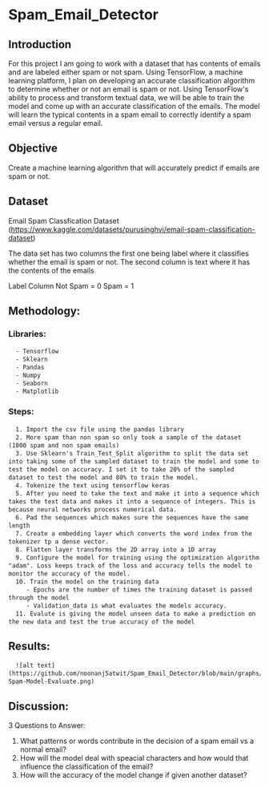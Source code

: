 # Spam_Email_Detector

## Introduction
For this project I am going to work with a dataset that has contents of emails and are labeled either spam or not spam. Using TensorFlow, a machine learning platform, I plan on developing an accurate classification algorithm to determine whether or not an email is spam or not. Using TensorFlow's ability to process and transform textual data, we will be able to train the model and come up with an accurate classification of the emails. The model will learn the typical contents in a spam email to correctly identify a spam email versus a regular email.

## Objective
   Create a machine learning algorithm that will accurately predict if emails are spam or not.

## Dataset
Email Spam Classfication Dataset (https://www.kaggle.com/datasets/purusinghvi/email-spam-classification-dataset)

The data set has two columns the first one being label where it classifies whether the email is spam or not.
The second column is text where it has the contents of the emails

Label Column
Not Spam = 0
Spam = 1

## Methodology:
  ### Libraries:
      - Tensorflow
      - Sklearn
      - Pandas 
      - Numpy
      - Seaborn
      - Matplotlib
      
  ### Steps:
      1. Import the csv file using the pandas library
      2. More spam than non spam so only took a sample of the dataset (1000 spam and non spam emails)
      3. Use Sklearn's Train_Test_Split algorithm to split the data set into taking some of the sampled dataset to train the model and some to test the model on accuracy. I set it to take 20% of the sampled dataset to test the model and 80% to train the model.
      4. Tokenize the text using tensorflow keras
      5. After you need to take the text and make it into a sequence which takes the text data and makes it into a sequence of integers. This is because neural networks process numerical data.
      6. Pad the sequences which makes sure the sequences have the same length
      7. Create a embedding layer which converts the word index from the tokenizer tp a dense vector.
      8. Flatten layer transforms the 2D array into a 1D array
      9. Configure the model for training using the optimization algorithm "adam". Loss keeps track of the loss and accuracy tells the model to monitor the accuracy of the model.
      10. Train the model on the training data
         - Epochs are the number of times the training dataset is passed through the model
         - Validation_data is what evaluates the models accuracy.
      11. Evalute is giving the model unseen data to make a prediction on the new data and test the true accuracy of the model

## Results:

      ![alt text](https://github.com/noonanj5atwit/Spam_Email_Detector/blob/main/graphs/Email-Spam-Model-Evaluate.png)
   


## Discussion:
      
      

      
3 Questions to Answer:
1. What patterns or words contribute in the decision of a spam email vs a normal email?
2. How will the model deal with speacial characters and how would that influence the classification of the email?
3. How will the accuracy of the model change if given another dataset?
